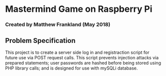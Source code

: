 # Mastermind Game on Raspberry Pi

### Created by Matthew Frankland (May 2018)

## Problem Specification

This project is to create a server side log in and registraction script for future use via POST request calls. This script prevents injection attacks via prepared statements; user passwords are hashed before being stored using PHP library calls; and is designed for use with mySQLi database.
